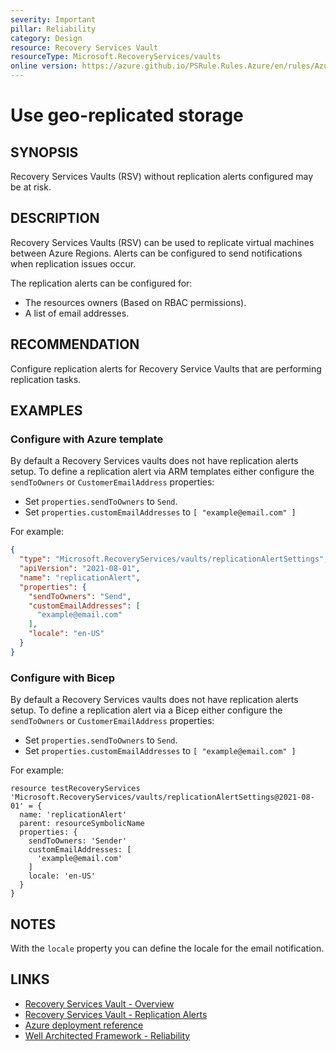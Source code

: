 ```yaml
---
severity: Important
pillar: Reliability
category: Design
resource: Recovery Services Vault
resourceType: Microsoft.RecoveryServices/vaults
online version: https://azure.github.io/PSRule.Rules.Azure/en/rules/Azure.RSV.ReplicationAlert/
---
```


# Use geo-replicated storage

## SYNOPSIS

Recovery Services Vaults (RSV) without replication alerts configured may be at risk.

## DESCRIPTION

Recovery Services Vaults (RSV) can be used to replicate virtual machines between Azure Regions.
Alerts can be configured to send notifications when replication issues occur.

The replication alerts can be configured for:

- The resources owners (Based on RBAC permissions).
- A list of email addresses.

## RECOMMENDATION

Configure replication alerts for Recovery Service Vaults that are performing replication tasks.

## EXAMPLES

### Configure with Azure template

By default a Recovery Services vaults does not have replication alerts setup. To define a replication
alert via ARM templates either configure the `sendToOwners` or `CustomerEmailAddress` properties:

- Set `properties.sendToOwners` to `Send`.
- Set `properties.customEmailAddresses` to `[ "example@email.com" ]`

For example:

```json
{
  "type": "Microsoft.RecoveryServices/vaults/replicationAlertSettings",
  "apiVersion": "2021-08-01",
  "name": "replicationAlert",
  "properties": {
    "sendToOwners": "Send",
    "customEmailAddresses": [
      "example@email.com"
    ],
    "locale": "en-US"
  }
}
```

### Configure with Bicep

By default a Recovery Services vaults does not have replication alerts setup. To define a replication
alert via a Bicep either configure the `sendToOwners` or `CustomerEmailAddress` properties:

- Set `properties.sendToOwners` to `Send`.
- Set `properties.customEmailAddresses` to `[ "example@email.com" ]`

For example:

```bicep
resource testRecoveryServices 'Microsoft.RecoveryServices/vaults/replicationAlertSettings@2021-08-01' = {
  name: 'replicationAlert'
  parent: resourceSymbolicName
  properties: {
    sendToOwners: 'Sender'
    customEmailAddresses: [
      'example@email.com'
    ]
    locale: 'en-US'
  }
}
```

## NOTES

With the `locale` property you can define the locale for the email notification.

## LINKS

- [Recovery Services Vault - Overview](https://learn.microsoft.com/azure/backup/backup-azure-recovery-services-vault-overview#storage-settings-in-the-recovery-services-vault)
- [Recovery Services Vault - Replication Alerts](https://learn.microsoft.com/azure/backup/backup-azure-manage-windows-server#configuring-notifications-for-alerts)
- [Azure deployment reference](https://learn.microsoft.com/azure/templates/microsoft.recoveryservices/vaults/replicationalertsettings?tabs=bicep)
- [Well Architected Framework - Reliability](https://learn.microsoft.com/azure/architecture/framework/resiliency/design-resiliency)
